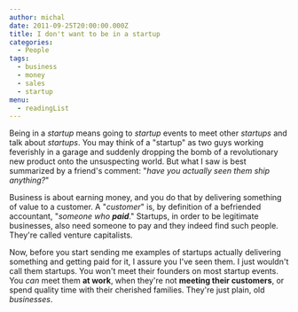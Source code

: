 ```yaml
---
author: michal
date: 2011-09-25T20:00:00.000Z
title: I don't want to be in a startup
categories:
  - People
tags:
  - business
  - money
  - sales
  - startup
menu:
  - readingList
---
```


Being in a _startup_ means going to _startup_ events to meet other _startups_ and talk about _startups_. You may think of a "startup" as two guys working feverishly in a garage and suddenly dropping the bomb of a revolutionary new product onto the unsuspecting world. But what I saw is best summarized by a friend's comment: "_have you actually seen them ship anything?_"

<!--more-->

Business is about earning money, and you do that by delivering something of value to a customer. A "_customer_" is, by definition of a befriended accountant, "*someone who __paid__*." Startups, in order to be legitimate businesses, also need someone to pay and they indeed find such people. They're called venture capitalists.

Now, before you start sending me examples of startups actually delivering something and getting paid for it, I assure you I've seen them. I just wouldn't call them startups. You won't meet their founders on most startup events. You _can_ meet them __at work__, when they're not __meeting their customers__, or spend quality time with their cherished families. They're just plain, old _businesses_.
